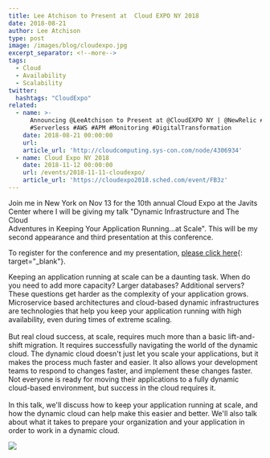 ```yaml
---
title: Lee Atchison to Present at  Cloud EXPO NY 2018
date: 2018-08-21
author: Lee Atchison
type: post
image: /images/blog/cloudexpo.jpg
excerpt_separator: <!--more-->
tags:
  - Cloud
  - Availability
  - Scalability
twitter:
  hashtags: "CloudExpo"
related:
  - name: >-
      Announcing @LeeAtchison to Present at @CloudEXPO NY | @NewRelic #DevOps
      #Serverless #AWS #APM #Monitoring #DigitalTransformation
    date: 2018-08-21 00:00:00
    url:
    article_url: 'http://cloudcomputing.sys-con.com/node/4306934'
  - name: Cloud Expo NY 2018
    date: 2018-11-12 00:00:00
    url: /events/2018-11-11-cloudexpo/
    article_url: 'https://cloudexpo2018.sched.com/event/FB3z'
---
```


Join me in New York on Nov 13 for the 10th annual Cloud Expo at the Javits Center where I will be giving my talk "Dynamic Infrastructure and The Cloud&nbsp;<br>Adventures in Keeping Your Application Running…at Scale". This will be my second appearance and third presentation at this conference.

To register for the conference and my presentation, [please click here](https://cloudexpo2018.sched.com/event/FB3z){: target="_blank"}. <!--more-->

Keeping an application running at scale can be a daunting task. When do you need to add more capacity? Larger databases? Additional servers? These questions get harder as the complexity of your application grows. Microservice based architectures and cloud-based dynamic infrastructures are technologies that help you keep your application running with high availability, even during times of extreme scaling.<br><br>But real cloud success, at scale, requires much more than a basic lift-and-shift migration. It requires successfully navigating the world of the dynamic cloud. The dynamic cloud doesn't just let you scale your applications, but it makes the process much faster and easier. It also allows your development teams to respond to changes faster, and implement these changes faster. Not everyone is ready for moving their applications to a fully dynamic cloud-based environment, but success in the cloud requires it.<br><br>In this talk, we'll discuss how to keep your application running at scale, and how the dynamic cloud can help make this easier and better. We'll also talk about what it takes to prepare your organization and your application in order to work in a dynamic cloud.

![](/images/blog/cloudexpo_faculty.jpg)